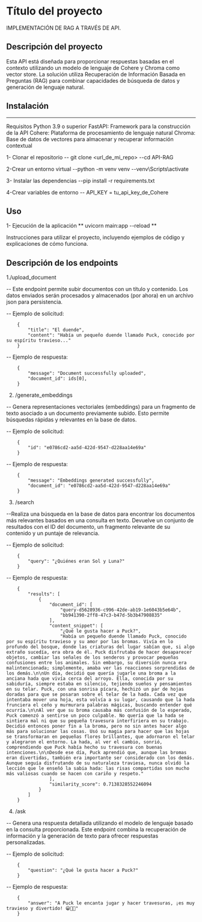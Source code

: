 # Título del proyecto
IMPLEMENTACIÓN DE RAG A TRAVÉS DE API.

## Descripción del proyecto

Esta API está diseñada para proporcionar respuestas basadas en el contexto utilizando un modelo de lenguaje de Cohere y Chroma como vector store. La solución utiliza Recuperación de Información Basada en Preguntas (RAG) para combinar capacidades de búsqueda de datos y generación de lenguaje natural.


## Instalación
--------------
Requisitos
Python 3.9 o superior
FastAPI: Framework para la construcción de la API
Cohere: Plataforma de procesamiento de lenguaje natural
Chroma: Base de datos de vectores para almacenar y recuperar información contextual

1- Clonar el repositorio
    -- git clone <url_de_mi_repo>
    --cd API-RAG

2-Crear un entorno virtual
    --python -m venv venv
    --venv\Scripts\activate

3- Instalar las dependencias
    --pip install -r requirements.txt

4-Crear variables de entorno
    -- API_KEY = tu_api_key_de_Cohere


## Uso
1- Ejecución de la aplicación
    ** uvicorn main:app --reload **

Instrucciones para utilizar el proyecto, incluyendo ejemplos de código y explicaciones de cómo funciona.

## Descripción de los endpoints

1./upload_document

-- Este endpoint permite subir documentos con un título y contenido. Los datos enviados serán procesados y almacenados (por ahora) en un archivo json para persistencia.

-- Ejemplo de solicitud:

        {
            "title": "El duende",
            "content": "Había un pequeño duende llamado Puck, conocido por su espíritu travieso..."
        }

-- Ejemplo de respuesta:

        {
            "message": "Document successfully uploaded",
            "document_id": ids[0],
        }

2. /generate_embeddings

-- Genera representaciones vectoriales (embeddings) para un fragmento de texto asociado a un documento previamente subido. Esto permite búsquedas rápidas y relevantes en la base de datos.

-- Ejemplo de solicitud:

        {
            "id": "e0786cd2-aa5d-422d-9547-d228aa14e69a"
        }

-- Ejemplo de respuesta:

        {
            "message": "Embeddings generated successfully",
            "document_id": "e0786cd2-aa5d-422d-9547-d228aa14e69a"
        }

3. /search
   
--Realiza una búsqueda en la base de datos para encontrar los documentos más relevantes basados en una consulta en texto. Devuelve un conjunto de resultados con el ID del documento, un fragmento relevante de su contenido y un puntaje de relevancia.

-- Ejemplo de solicitud:

        {
            "query": "¿Quiénes eran Sol y Luna?"
        }

-- Ejemplo de respuesta:

        {
            "results": [
                {
                    "document_id": [
                        "query-d5628936-c996-42de-ab19-1e6043b5e64b",
                        "bb941390-2ff8-47c3-b47d-5b3b47908835"
                    ],
                    "content_snippet": [
                        "¿Qué le gusta hacer a Puck?",
                        "Había un pequeño duende llamado Puck, conocido por su espíritu travieso y su amor por las bromas. Vivía en lo profundo del bosque, donde las criaturas del lugar sabían que, si algo extraño sucedía, era obra de él. Puck disfrutaba de hacer desaparecer objetos, cambiar las señales de los senderos y provocar pequeñas confusiones entre los animales. Sin embargo, su diversión nunca era malintencionada; simplemente, amaba ver las reacciones sorprendidas de los demás.\n\nUn día, decidió que quería jugarle una broma a la anciana hada que vivía cerca del arroyo. Ella, conocida por su sabiduría, siempre estaba en silencio, tejiendo sueños y pensamientos en su telar. Puck, con una sonrisa pícara, hechizó un par de hojas doradas para que se posaran sobre el telar de la hada. Cada vez que intentaba mover una hoja, esta volvía a su lugar, causando que la hada frunciera el ceño y murmurara palabras mágicas, buscando entender qué ocurría.\n\nAl ver que su broma causaba más confusión de lo esperado, Puck comenzó a sentirse un poco culpable. No quería que la hada se sintiera mal ni que su pequeña travesura interfiriera en su trabajo. Decidió entonces poner fin a la broma, pero no sin antes hacer algo más para solucionar las cosas. Usó su magia para hacer que las hojas se transformaran en pequeñas flores brillantes, que adornaron el telar y alegraron el entorno. La hada, al ver el cambio, sonrió, comprendiendo que Puck había hecho su travesura con buenas intenciones.\n\nDesde ese día, Puck aprendió que, aunque las bromas eran divertidas, también era importante ser considerado con los demás. Aunque seguía disfrutando de su naturaleza traviesa, nunca olvidó la lección que le enseñó la sabia hada: las risas compartidas son mucho más valiosas cuando se hacen con cariño y respeto."
                    ],
                    "similarity_score": 0.7138328552246094
                }
            ]
        }

4. /ask
   
-- Genera una respuesta detallada utilizando el modelo de lenguaje basado en la consulta proporcionada. Este endpoint combina la recuperación de información y la generación de texto para ofrecer respuestas personalizadas.

-- Ejemplo de solicitud:

        {
            "question": "¿Qué le gusta hacer a Puck?"
        }

-- Ejemplo de respuesta:

        {
            "answer": "A Puck le encanta jugar y hacer travesuras, ¡es muy travieso y divertido! 😁🤪🎉"
        }


